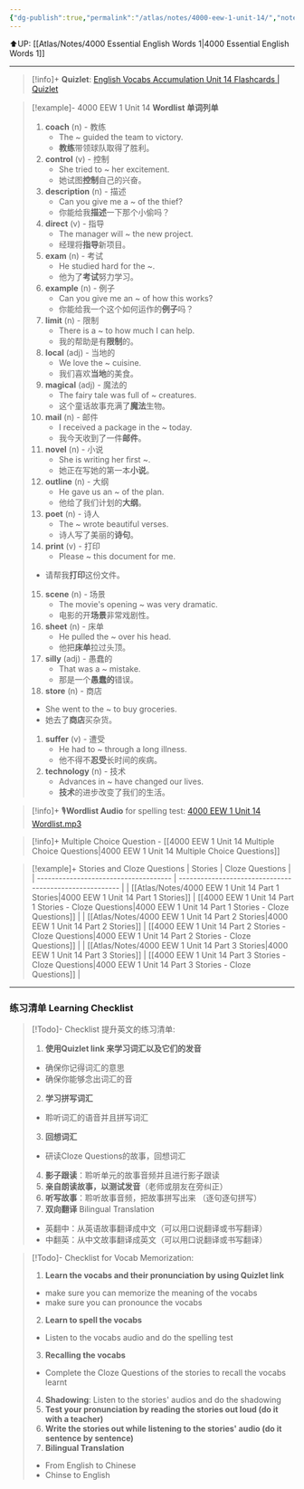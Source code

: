 ```yaml
---
{"dg-publish":true,"permalink":"/atlas/notes/4000-eew-1-unit-14/","noteIcon":""}
---
```


⬆️UP: [[Atlas/Notes/4000 Essential English Words 1\|4000 Essential English Words 1]]

---
> [!info]+ **Quizlet**: [English Vocabs Accumulation Unit 14 Flashcards | Quizlet](https://quizlet.com/my/930196144/english-vocabs-accumulation-unit-14-flash-cards/?i=1vbzw5&x=1jqt)

> [!example]- 4000 EEW 1 Unit 14 **Wordlist 单词列单**
> 1. **coach** (n) - 教练
>     - The ~ guided the team to victory.
>     - **教练**带领球队取得了胜利。
> 2. **control** (v) - 控制
>     - She tried to ~ her excitement.
>     - 她试图**控制**自己的兴奋。
> 3. **description** (n) - 描述
>     - Can you give me a ~ of the thief?
>     - 你能给我**描述**一下那个小偷吗？
> 4.  **direct** (v) - 指导
>     - The manager will ~ the new project.
>     - 经理将**指导**新项目。
> 5. **exam** (n) - 考试
>     - He studied hard for the ~.
>     - 他为了**考试**努力学习。
> 6. **example** (n) - 例子
>     - Can you give me an ~ of how this works?
>     - 你能给我一个这个如何运作的**例子**吗？
> 7. **limit** (n) - 限制
>     - There is a ~ to how much I can help.
>     - 我的帮助是有**限制**的。
> 8. **local** (adj) - 当地的
>     - We love the ~ cuisine.
>     - 我们喜欢**当地**的美食。
> 9. **magical** (adj) - 魔法的
>     - The fairy tale was full of ~ creatures.
>     - 这个童话故事充满了**魔法**生物。
> 10. **mail** (n) - 邮件
>     - I received a package in the ~ today.
>     - 我今天收到了一件**邮件**。
> 11. **novel** (n) - 小说
>     - She is writing her first ~.
>     - 她正在写她的第一本**小说**。
> 12. **outline** (n) - 大纲
>     - He gave us an ~ of the plan.
>     - 他给了我们计划的**大纲**。
> 13. **poet** (n) - 诗人
>     - The ~ wrote beautiful verses.
>     - 诗人写了美丽的**诗句**。
> 14. **print** (v) - 打印
>     - Please ~ this document for me.
> 	- 请帮我**打印**这份文件。
> 15. **scene** (n) - 场景
>     - The movie's opening ~ was very dramatic.
>     - 电影的开**场景**非常戏剧性。
> 16. **sheet** (n) - 床单
>     - He pulled the ~ over his head.
>     - 他把**床单**拉过头顶。
> 17. **silly** (adj) - 愚蠢的
>     - That was a ~ mistake.
>     - 那是一个**愚蠢的**错误。
> 18. **store** (n) - 商店
> 	- She went to the ~ to buy groceries.
> 	- 她去了**商店**买杂货。
> 1. **suffer** (v) - 遭受
>     - He had to ~ through a long illness.
>     - 他不得不**忍受**长时间的疾病。
> 2. **technology** (n) - 技术
>     - Advances in ~ have changed our lives.
>     - **技术**的进步改变了我们的生活。

> [!info]+ 🎙️**Wordlist Audio** for spelling test: [4000 EEW 1 Unit 14 Wordlist.mp3](https://drive.google.com/file/d/1pcXlxlRZcI8l1SyxK4tZrV8yzKMBU1pU/view?usp=drive_link)

> [!info]+ Multiple Choice Question - [[4000 EEW 1 Unit 14 Multiple Choice Questions\|4000 EEW 1 Unit 14 Multiple Choice Questions]]

> [!example]+ Stories and Cloze Questions
> | Stories                               | Cloze Questions                                         |
> | ------------------------------------- | ------------------------------------------------------- |
> | [[Atlas/Notes/4000 EEW 1 Unit 14 Part 1 Stories\|4000 EEW 1 Unit 14 Part 1 Stories]] | [[4000 EEW 1 Unit 14 Part 1 Stories - Cloze Questions\|4000 EEW 1 Unit 14 Part 1 Stories - Cloze Questions]] |
> | [[Atlas/Notes/4000 EEW 1 Unit 14 Part 2 Stories\|4000 EEW 1 Unit 14 Part 2 Stories]] | [[4000 EEW 1 Unit 14 Part 2 Stories - Cloze Questions\|4000 EEW 1 Unit 14 Part 2 Stories - Cloze Questions]] |
> | [[Atlas/Notes/4000 EEW 1 Unit 14 Part 3 Stories\|4000 EEW 1 Unit 14 Part 3 Stories]] | [[4000 EEW 1 Unit 14 Part 3 Stories - Cloze Questions\|4000 EEW 1 Unit 14 Part 3 Stories - Cloze Questions]] |

---

### 练习清单 Learning Checklist

> [!Todo]- Checklist 提升英文的练习清单:
> 1. **使用Quizlet link 来学习词汇以及它们的发音** 
>	- 确保你记得词汇的意思 
>	- 确保你能够念出词汇的音 
> 2. **学习拼写词汇** 
>	- 聆听词汇的语音并且拼写词汇 
> 3. **回想词汇**
>	- 研读Cloze Questions的故事，回想词汇 
> 4. **影子跟读**：聆听单元的故事音频并且进行影子跟读 
> 5. **亲自朗读故事，以测试发音**（老师或朋友在旁纠正）
> 6. **听写故事**：聆听故事音频，把故事拼写出来 （逐句逐句拼写）
> 7. **双向翻译** Bilingual Translation 
>	- 英翻中：从英语故事翻译成中文（可以用口说翻译或书写翻译）
>	- 中翻英：从中文故事翻译成英文（可以用口说翻译或书写翻译）

> [!Todo]- Checklist for Vocab Memorization:
> 
> 1. **Learn the vocabs and their pronunciation by using Quizlet link**
>	- make sure you can memorize the meaning of the vocabs
>	- make sure you can pronounce the vocabs
> 2. **Learn to spell the vocabs**
>	- Listen to the vocabs audio and do the spelling test
> 3. **Recalling the vocabs**
>	- Complete the Cloze Questions of the stories to recall the vocabs learnt
> 4. **Shadowing**: Listen to the stories' audios and do the shadowing
> 5. **Test your pronunciation by reading the stories out loud (do it with a teacher)**
> 6. **Write the stories out while listening to the stories' audio (do it sentence by sentence)**
> 7. **Bilingual Translation** 
> 	- From English to Chinese
> 	- Chinse to English











